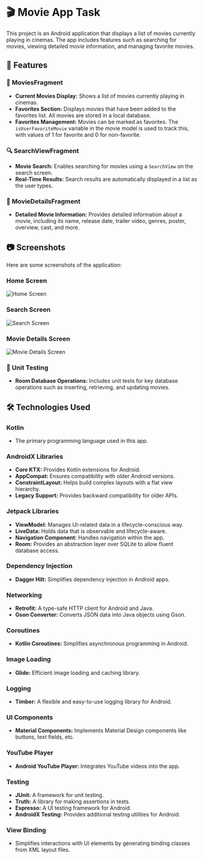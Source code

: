 # 🎬 Movie App Task

This project is an Android application that displays a list of movies currently playing in cinemas. The app includes features such as searching for movies, viewing detailed movie information, and managing favorite movies.

## 📱 Features

### 🎥 MoviesFragment
- **Current Movies Display:** Shows a list of movies currently playing in cinemas.
- **Favorites Section:** Displays movies that have been added to the favorites list. All movies are stored in a local database.
- **Favorites Management:** Movies can be marked as favorites. The `isUserFavoriteMovie` variable in the movie model is used to track this, with values of 1 for favorite and 0 for non-favorite.

### 🔍 SearchViewFragment
- **Movie Search:** Enables searching for movies using a `SearchView` on the search screen.
- **Real-Time Results:** Search results are automatically displayed in a list as the user types.

### 📝 MovieDetailsFragment
- **Detailed Movie Information:** Provides detailed information about a movie, including its name, release date, trailer video, genres, poster, overview, cast, and more.

## 📷 Screenshots

Here are some screenshots of the application:

### Home Screen
![Home Screen](Screenshots/screen1.png)

### Search Screen
![Search Screen](Screenshots/screen2.png)

### Movie Details Screen
![Movie Details Screen](Screenshots/screen3.png)


### 🧪 Unit Testing
- **Room Database Operations:** Includes unit tests for key database operations such as inserting, retrieving, and updating movies.

## 🛠️ Technologies Used

### Kotlin
- The primary programming language used in this app.

### AndroidX Libraries
- **Core KTX:** Provides Kotlin extensions for Android.
- **AppCompat:** Ensures compatibility with older Android versions.
- **ConstraintLayout:** Helps build complex layouts with a flat view hierarchy.
- **Legacy Support:** Provides backward compatibility for older APIs.

### Jetpack Libraries
- **ViewModel:** Manages UI-related data in a lifecycle-conscious way.
- **LiveData:** Holds data that is observable and lifecycle-aware.
- **Navigation Component:** Handles navigation within the app.
- **Room:** Provides an abstraction layer over SQLite to allow fluent database access.

### Dependency Injection
- **Dagger Hilt:** Simplifies dependency injection in Android apps.

### Networking
- **Retrofit:** A type-safe HTTP client for Android and Java.
- **Gson Converter:** Converts JSON data into Java objects using Gson.

### Coroutines
- **Kotlin Coroutines:** Simplifies asynchronous programming in Android.

### Image Loading
- **Glide:** Efficient image loading and caching library.

### Logging
- **Timber:** A flexible and easy-to-use logging library for Android.

### UI Components
- **Material Components:** Implements Material Design components like buttons, text fields, etc.

### YouTube Player
- **Android YouTube Player:** Integrates YouTube videos into the app.

### Testing
- **JUnit:** A framework for unit testing.
- **Truth:** A library for making assertions in tests.
- **Espresso:** A UI testing framework for Android.
- **AndroidX Testing:** Provides additional testing utilities for Android.

### View Binding
- Simplifies interactions with UI elements by generating binding classes from XML layout files.
